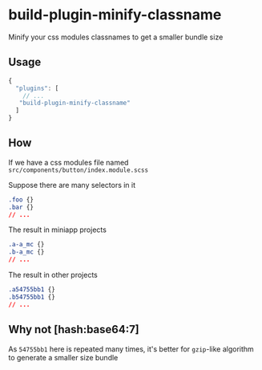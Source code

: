 # build-plugin-minify-classname

Minify your css modules classnames to get a smaller bundle size

## Usage

```js
{
  "plugins": [
    // ...
   "build-plugin-minify-classname"
  ]
}
```
## How

If we have a css modules file named `src/components/button/index.module.scss`

Suppose there are many selectors in it

```css
.foo {}
.bar {}
// ...
```

The result in miniapp projects

```css
.a-a_mc {}
.b-a_mc {}
// ...
```

The result in other projects

```css
.a54755bb1 {}
.b54755bb1 {}
// ...
```

## Why not [hash:base64:7]

As `54755bb1` here is repeated many times, it's better for `gzip`-like algorithm to generate a smaller size bundle